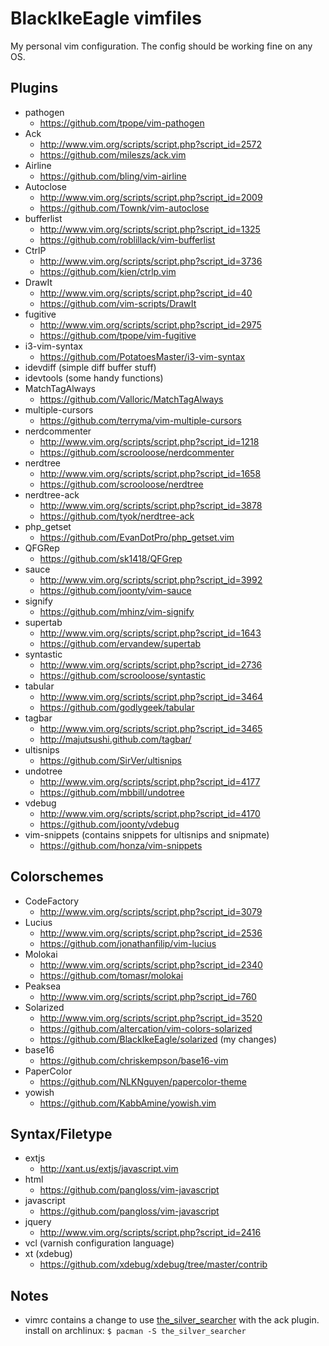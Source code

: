 BlackIkeEagle vimfiles
======================

My personal vim configuration.
The config should be working fine on any OS.

Plugins
-------

* pathogen
	* https://github.com/tpope/vim-pathogen
* Ack
	* http://www.vim.org/scripts/script.php?script_id=2572
	* https://github.com/mileszs/ack.vim
* Airline
	* https://github.com/bling/vim-airline
* Autoclose
	* http://www.vim.org/scripts/script.php?script_id=2009
	* https://github.com/Townk/vim-autoclose
* bufferlist
	* http://www.vim.org/scripts/script.php?script_id=1325
	* https://github.com/roblillack/vim-bufferlist
* CtrlP
	* http://www.vim.org/scripts/script.php?script_id=3736
	* https://github.com/kien/ctrlp.vim
* DrawIt
	* http://www.vim.org/scripts/script.php?script_id=40
	* https://github.com/vim-scripts/DrawIt
* fugitive
	* http://www.vim.org/scripts/script.php?script_id=2975
	* https://github.com/tpope/vim-fugitive
* i3-vim-syntax
    * https://github.com/PotatoesMaster/i3-vim-syntax
* idevdiff (simple diff buffer stuff)
* idevtools (some handy functions)
* MatchTagAlways
    * https://github.com/Valloric/MatchTagAlways
* multiple-cursors
	* https://github.com/terryma/vim-multiple-cursors
* nerdcommenter
	* http://www.vim.org/scripts/script.php?script_id=1218
	* https://github.com/scrooloose/nerdcommenter
* nerdtree
	* http://www.vim.org/scripts/script.php?script_id=1658
	* https://github.com/scrooloose/nerdtree
* nerdtree-ack
	* http://www.vim.org/scripts/script.php?script_id=3878
	* https://github.com/tyok/nerdtree-ack
* php_getset
	* https://github.com/EvanDotPro/php_getset.vim
* QFGRep
    * https://github.com/sk1418/QFGrep
* sauce
	* http://www.vim.org/scripts/script.php?script_id=3992
	* https://github.com/joonty/vim-sauce
* signify
    * https://github.com/mhinz/vim-signify
* supertab
	* http://www.vim.org/scripts/script.php?script_id=1643
	* https://github.com/ervandew/supertab
* syntastic
	* http://www.vim.org/scripts/script.php?script_id=2736
	* https://github.com/scrooloose/syntastic
* tabular
	* http://www.vim.org/scripts/script.php?script_id=3464
	* https://github.com/godlygeek/tabular
* tagbar
	* http://www.vim.org/scripts/script.php?script_id=3465
	* http://majutsushi.github.com/tagbar/
* ultisnips
	* https://github.com/SirVer/ultisnips
* undotree
	* http://www.vim.org/scripts/script.php?script_id=4177
	* https://github.com/mbbill/undotree
* vdebug
	* http://www.vim.org/scripts/script.php?script_id=4170
	* https://github.com/joonty/vdebug
* vim-snippets (contains snippets for ultisnips and snipmate)
	* https://github.com/honza/vim-snippets

Colorschemes
------------

* CodeFactory
	* http://www.vim.org/scripts/script.php?script_id=3079
* Lucius
	* http://www.vim.org/scripts/script.php?script_id=2536
	* https://github.com/jonathanfilip/vim-lucius
* Molokai
	* http://www.vim.org/scripts/script.php?script_id=2340
	* https://github.com/tomasr/molokai
* Peaksea
	* http://www.vim.org/scripts/script.php?script_id=760
* Solarized
	* http://www.vim.org/scripts/script.php?script_id=3520
	* https://github.com/altercation/vim-colors-solarized
	* https://github.com/BlackIkeEagle/solarized (my changes)
* base16
    * https://github.com/chriskempson/base16-vim
* PaperColor
    * https://github.com/NLKNguyen/papercolor-theme
* yowish
    * https://github.com/KabbAmine/yowish.vim

Syntax/Filetype
---------------

* extjs
	* http://xant.us/extjs/javascript.vim
* html
	* https://github.com/pangloss/vim-javascript
* javascript
	* https://github.com/pangloss/vim-javascript
* jquery
	* http://www.vim.org/scripts/script.php?script_id=2416
* vcl (varnish configuration language)
* xt (xdebug)
	* https://github.com/xdebug/xdebug/tree/master/contrib

Notes
-----

* vimrc contains a change to use [the_silver_searcher](https://github.com/ggreer/the_silver_searcher)
  with the ack plugin. install on archlinux: `$ pacman -S the_silver_searcher`
